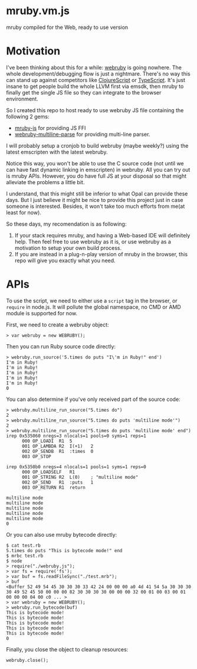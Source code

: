 # mruby.vm.js

mruby compiled for the Web, ready to use version

# Motivation

I've been thinking about this for a while: [webruby](https://github.com/xxuejie/webruby) is going nowhere. The whole development/debugging flow is just a nightmare. There's no way this can stand up against competitors like [ClojureScript](https://www.youtube.com/watch?v=Ci4uviG8S0o) or [TypeScript](https://www.youtube.com/watch?v=_Z8L18MLpFk). It's just insane to get people build the whole LLVM first via emsdk, then mruby to finally get the single JS file so they can integrate to the browser environment.

So I created this repo to host ready to use webruby JS file containing the following 2 gems:

* [mruby-js](https://github.com/xxuejie/mruby-js) for providing JS FFI
* [webruby-multiline-parse](https://github.com/xxuejie/webruby-multiline-parse) for providing multi-line parser.

I will probably setup a cronjob to build webruby (maybe weekly?) using the latest emscripten with the latest webruby.

Notice this way, you won't be able to use the C source code (not until we can have fast dynamic linking in emscripten) in webruby. All you can try out is mruby APIs. However, you do have full JS at your disposal so that might alleviate the problems a little bit.

I understand, that this might still be inferior to what Opal can provide these days. But I just believe it might be nice to provide this project just in case someone is interested. Besides, it won't take too much efforts from me(at least for now).

So these days, my recomendation is as following:

1. If your stack requires mruby, and having a Web-based IDE will definitely help. Then feel free to use webruby as it is, or use webruby as a motivation to setup your own build process.
2. If you are instead in a plug-n-play version of mruby in the browser, this repo will give you exactly what you need.

# APIs

To use the script, we need to either use a `script` tag in the browser, or `require` in node.js. It will pollute the global namespace, no CMD or AMD module is supported for now.

First, we need to create a webruby object:

```
> var webruby = new WEBRUBY();
```

Then you can run Ruby source code directly:

```
> webruby.run_source('5.times do puts "I\'m in Ruby!" end')
I'm in Ruby!
I'm in Ruby!
I'm in Ruby!
I'm in Ruby!
I'm in Ruby!
0
```

You can also determine if you've only received part of the source code:

```
> webruby.multiline_run_source("5.times do")
2
> webruby.multiline_run_source("5.times do puts 'multiline mode'")
2
> webruby.multiline_run_source("5.times do puts 'multiline mode' end")
irep 0x535060 nregs=3 nlocals=1 pools=0 syms=1 reps=1
      000 OP_LOADI	R1	5	
      001 OP_LAMBDA	R2	I(+1)	2
      002 OP_SENDB	R1	:times	0
      003 OP_STOP

irep 0x5350b0 nregs=4 nlocals=1 pools=1 syms=1 reps=0
      000 OP_LOADSELF	R1		
      001 OP_STRING	R2	L(0)	; "multiline mode"
      002 OP_SEND	R1	:puts	1
      003 OP_RETURN	R1	return

multiline mode
multiline mode
multiline mode
multiline mode
multiline mode
0
```

Or you can also use mruby bytecode directly:

```
$ cat test.rb
5.times do puts "This is bytecode mode!" end
$ mrbc test.rb
$ node
> require("./webruby.js");
> var fs = require('fs');
> var buf = fs.readFileSync("./test.mrb");
> buf
<Buffer 52 49 54 45 30 30 30 33 42 24 00 00 00 a0 4d 41 54 5a 30 30 30 30 49 52 45 50 00 00 00 82 30 30 30 30 00 00 00 32 00 01 00 03 00 01 00 00 00 04 00 c0 ... >
> var webruby = new WEBRUBY();
> webruby.run_bytecode(buf)
This is bytecode mode!
This is bytecode mode!
This is bytecode mode!
This is bytecode mode!
This is bytecode mode!
0
```

Finally, you close the object to cleanup resources:

```
webruby.close();
```

